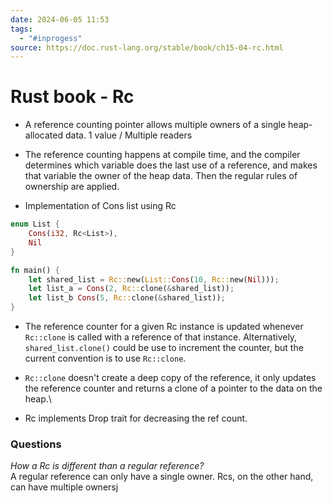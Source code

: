 ```yaml
---
date: 2024-06-05 11:53
tags:
  - "#inprogess"
source: https://doc.rust-lang.org/stable/book/ch15-04-rc.html
---
```

# Rust book - Rc

- A reference counting pointer allows multiple owners of a single heap-allocated data.
	1 value / Multiple readers

- The reference counting happens at compile time, and the compiler determines which variable does the last use of a reference, and makes that variable the owner of the heap data. Then the regular rules of ownership are applied.

- Implementation of Cons list using Rc
```rust
enum List {
	Cons(i32, Rc<List>),
	Nil
}

fn main() {
	let shared_list = Rc::new(List::Cons(10, Rc::new(Nil)));
	let list_a = Cons(2, Rc::clone(&shared_list));
	let list_b Cons(5, Rc::clone(&shared_list));
}
```

- The reference counter for a given Rc instance is updated whenever `Rc::clone` is called with a reference of that instance. Alternatively, `shared_list.clone()` could be use to increment the counter, but the current convention is to use `Rc::clone`.

-  `Rc::clone` doesn't create a deep copy of the reference, it only updates the reference counter and returns a clone of a pointer to the data on the heap.\

- Rc implements Drop trait for decreasing the ref count.

### Questions
*How a Rc is different than a regular reference?*\
A regular reference can only have a single owner. Rcs, on the other hand, can have multiple ownersj